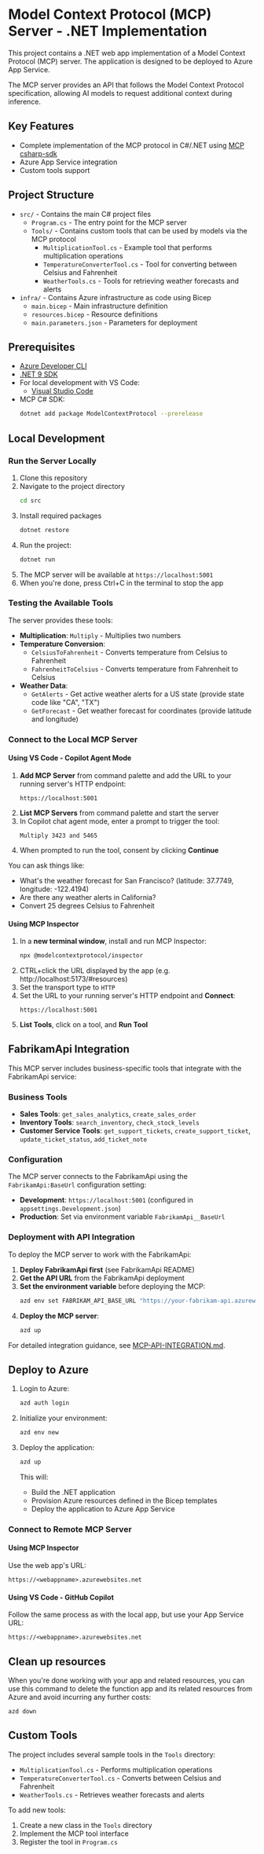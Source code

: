 # Model Context Protocol (MCP) Server - .NET Implementation

This project contains a .NET web app implementation of a Model Context Protocol (MCP) server. The application is designed to be deployed to Azure App Service.

The MCP server provides an API that follows the Model Context Protocol specification, allowing AI models to request additional context during inference.

## Key Features

- Complete implementation of the MCP protocol in C#/.NET using [MCP csharp-sdk](https://github.com/modelcontextprotocol/csharp-sdk)
- Azure App Service integration
- Custom tools support

## Project Structure

- `src/` - Contains the main C# project files
  - `Program.cs` - The entry point for the MCP server
  - `Tools/` - Contains custom tools that can be used by models via the MCP protocol
    - `MultiplicationTool.cs` - Example tool that performs multiplication operations
    - `TemperatureConverterTool.cs` - Tool for converting between Celsius and Fahrenheit
    - `WeatherTools.cs` - Tools for retrieving weather forecasts and alerts
- `infra/` - Contains Azure infrastructure as code using Bicep
  - `main.bicep` - Main infrastructure definition
  - `resources.bicep` - Resource definitions
  - `main.parameters.json` - Parameters for deployment

## Prerequisites

- [Azure Developer CLI](https://aka.ms/azd)
- [.NET 9 SDK](https://dotnet.microsoft.com/download)
- For local development with VS Code:
  - [Visual Studio Code](https://code.visualstudio.com/)
- MCP C# SDK:
  ```bash
  dotnet add package ModelContextProtocol --prerelease
  ```

## Local Development

### Run the Server Locally

1. Clone this repository
2. Navigate to the project directory
   ```bash
   cd src
   ```
3. Install required packages
   ```bash
   dotnet restore
   ```
4. Run the project:
   ```bash
   dotnet run
   ```
4. The MCP server will be available at `https://localhost:5001`
5. When you're done, press Ctrl+C in the terminal to stop the app

### Testing the Available Tools

The server provides these tools:
- **Multiplication**: `Multiply` - Multiplies two numbers
- **Temperature Conversion**: 
  - `CelsiusToFahrenheit` - Converts temperature from Celsius to Fahrenheit
  - `FahrenheitToCelsius` - Converts temperature from Fahrenheit to Celsius
- **Weather Data**:
  - `GetAlerts` - Get active weather alerts for a US state (provide state code like "CA", "TX")
  - `GetForecast` - Get weather forecast for coordinates (provide latitude and longitude)

### Connect to the Local MCP Server

#### Using VS Code - Copilot Agent Mode

1. **Add MCP Server** from command palette and add the URL to your running server's HTTP endpoint:
   ```
   https://localhost:5001
   ```
2. **List MCP Servers** from command palette and start the server
3. In Copilot chat agent mode, enter a prompt to trigger the tool:
   ```
   Multiply 3423 and 5465
   ```
4. When prompted to run the tool, consent by clicking **Continue**

You can ask things like:
- What's the weather forecast for San Francisco? (latitude: 37.7749, longitude: -122.4194)
- Are there any weather alerts in California?
- Convert 25 degrees Celsius to Fahrenheit

#### Using MCP Inspector

1. In a **new terminal window**, install and run MCP Inspector:
   ```bash
   npx @modelcontextprotocol/inspector
   ```
2. CTRL+click the URL displayed by the app (e.g. http://localhost:5173/#resources)
3. Set the transport type to `HTTP`
4. Set the URL to your running server's HTTP endpoint and **Connect**:
   ```
   https://localhost:5001
   ```
5. **List Tools**, click on a tool, and **Run Tool**

## FabrikamApi Integration

This MCP server includes business-specific tools that integrate with the FabrikamApi service:

### Business Tools
- **Sales Tools**: `get_sales_analytics`, `create_sales_order`
- **Inventory Tools**: `search_inventory`, `check_stock_levels`
- **Customer Service Tools**: `get_support_tickets`, `create_support_ticket`, `update_ticket_status`, `add_ticket_note`

### Configuration

The MCP server connects to the FabrikamApi using the `FabrikamApi:BaseUrl` configuration setting:

- **Development**: `https://localhost:5001` (configured in `appsettings.Development.json`)
- **Production**: Set via environment variable `FabrikamApi__BaseUrl`

### Deployment with API Integration

To deploy the MCP server to work with the FabrikamApi:

1. **Deploy FabrikamApi first** (see FabrikamApi README)
2. **Get the API URL** from the FabrikamApi deployment
3. **Set the environment variable** before deploying the MCP:
   ```bash
   azd env set FABRIKAM_API_BASE_URL "https://your-fabrikam-api.azurewebsites.net"
   ```
4. **Deploy the MCP server**:
   ```bash
   azd up
   ```

For detailed integration guidance, see [MCP-API-INTEGRATION.md](../MCP-API-INTEGRATION.md).

## Deploy to Azure

1. Login to Azure:
   ```bash
   azd auth login
   ```

2. Initialize your environment:
   ```bash
   azd env new
   ```

3. Deploy the application:
   ```bash
   azd up
   ```

   This will:
   - Build the .NET application
   - Provision Azure resources defined in the Bicep templates
   - Deploy the application to Azure App Service

### Connect to Remote MCP Server

#### Using MCP Inspector
Use the web app's URL:
```
https://<webappname>.azurewebsites.net
```

#### Using VS Code - GitHub Copilot
Follow the same process as with the local app, but use your App Service URL:
```
https://<webappname>.azurewebsites.net
```

## Clean up resources

When you're done working with your app and related resources, you can use this command to delete the function app and its related resources from Azure and avoid incurring any further costs:

```shell
azd down
```

## Custom Tools

The project includes several sample tools in the `Tools` directory:
- `MultiplicationTool.cs` - Performs multiplication operations
- `TemperatureConverterTool.cs` - Converts between Celsius and Fahrenheit
- `WeatherTools.cs` - Retrieves weather forecasts and alerts

To add new tools:
1. Create a new class in the `Tools` directory
2. Implement the MCP tool interface
3. Register the tool in `Program.cs`
